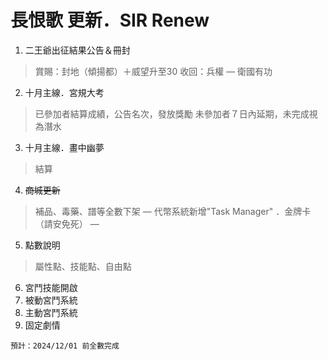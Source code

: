 # 長恨歌 更新．SIR Renew

1. 二王爺出征結果公告＆冊封
> 賞賜：封地（傾揚都）＋威望升至30
> 收回：兵權
> —
> 衛國有功

2. 十月主線．宮規大考
> 已參加者結算成績，公告名次，發放獎勵
> 未參加者７日內延期，未完成視為潛水

3. 十月主線．畫中幽夢
> 結算

4. ~~商城更新~~
> 補品、毒藥、譜等全數下架
> —
> 代幣系統新增"Task Manager"
> ．金牌卡（請安免死）
> —

5. 點數說明
> 屬性點、技能點、自由點

6. 宮鬥技能開啟
7. 被動宮鬥系統
8. 主動宮鬥系統
9. 固定劇情



```
預計：2024/12/01 前全數完成
```